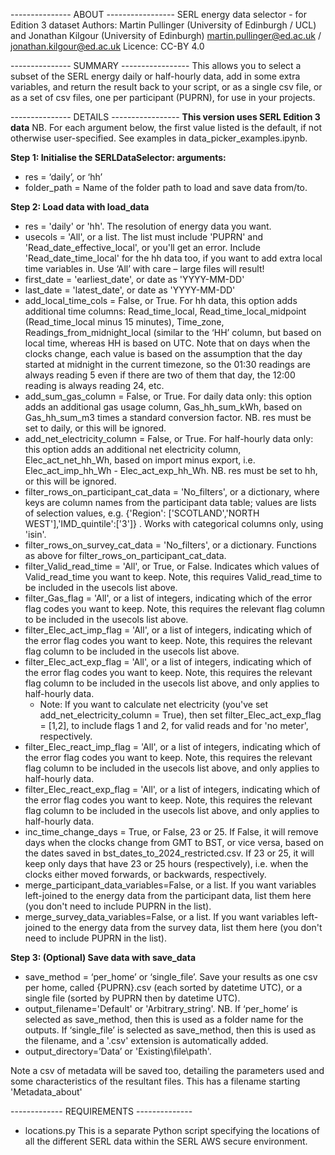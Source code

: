 --------------- ABOUT -----------------
SERL energy data selector - for Edition 3 dataset
Authors: Martin Pullinger (University of Edinburgh / UCL) and Jonathan Kilgour (University of Edinburgh)
martin.pullinger@ed.ac.uk / jonathan.kilgour@ed.ac.uk 
Licence: CC-BY 4.0

--------------- SUMMARY -----------------
This allows you to select a subset of the SERL energy daily or half-hourly data,  add in some extra variables, and return the result back to your script, or as a single csv file, or as a set of csv files, one per participant (PUPRN), for use in your projects.                  

--------------- DETAILS -----------------
**This version uses SERL Edition 3 data**
NB. For each argument below, the first value listed is the default, if not otherwise user-specified.
See examples in data_picker_examples.ipynb.

**Step 1: Initialise the SERLDataSelector: arguments:**
- res = ‘daily’, or ‘hh’
- folder_path = Name of the folder path to load and save data from/to.

**Step 2: Load data with load_data**
- res = 'daily' or 'hh'. The resolution of energy data you want.
- usecols = 'All', or a list. The list must include 'PUPRN' and 'Read_date_effective_local', or you'll get an error. Include 'Read_date_time_local' for the hh data too, if you want to add extra local time variables in. Use ‘All’ with care – large files will result!
- first_date = 'earliest_date', or date as 'YYYY-MM-DD'
- last_date = 'latest_date', or date as 'YYYY-MM-DD'
- add_local_time_cols = False, or True. For hh data, this option adds additional time columns: Read_time_local, Read_time_local_midpoint (Read_time_local minus 15 minutes), Time_zone, Readings_from_midnight_local (similar to the ‘HH’ column, but based on local time, whereas HH is based on UTC. Note that on days when the clocks change, each value is based on the assumption that the day started at midnight in the current timezone, so the 01:30 readings are always reading 5 even if there are two of them that day, the 12:00 reading is always reading 24, etc.
- add_sum_gas_column = False, or True. For daily data only: this option adds an additional gas usage column, Gas_hh_sum_kWh, based on Gas_hh_sum_m3 times a standard conversion factor. NB. res must be set to daily, or this will be ignored.
- add_net_electricity_column = False, or True. For half-hourly data only: this option adds an additional net electricity column, Elec_act_net_hh_Wh, based on import minus export, i.e. Elec_act_imp_hh_Wh - Elec_act_exp_hh_Wh. NB. res must be set to hh, or this will be ignored. 
- filter_rows_on_participant_cat_data = 'No_filters', or a dictionary, where keys are column names from the participant data table; values are lists of selection values, e.g. {'Region': ['SCOTLAND','NORTH WEST'],'IMD_quintile':['3']} . Works with categorical columns only, using 'isin'.
- filter_rows_on_survey_cat_data = 'No_filters', or a dictionary. Functions as above for filter_rows_on_participant_cat_data. 
- filter_Valid_read_time = 'All', or True, or False. Indicates which values of Valid_read_time you want to keep. Note, this requires Valid_read_time to be included in the usecols list above.
- filter_Gas_flag = 'All', or a list of integers, indicating which of the error flag codes you want to keep. Note, this requires the relevant flag column to be included in the usecols list above.
- filter_Elec_act_imp_flag = 'All', or a list of integers, indicating which of the error flag codes you want to keep. Note, this requires the relevant flag column to be included in the usecols list above.
- filter_Elec_act_exp_flag = 'All', or a list of integers, indicating which of the error flag codes you want to keep. Note, this requires the relevant flag column to be included in the usecols list above, and only applies to half-hourly data.
    - Note: If you want to calculate net electricity (you've set add_net_electricity_column = True), then set filter_Elec_act_exp_flag = [1,2], to include flags 1 and 2, for valid reads and for 'no meter', respectively.
- filter_Elec_react_imp_flag = 'All', or a list of integers, indicating which of the error flag codes you want to keep. Note, this requires the relevant flag column to be included in the usecols list above, and only applies to half-hourly data.
- filter_Elec_react_exp_flag = 'All', or a list of integers, indicating which of the error flag codes you want to keep. Note, this requires the relevant flag column to be included in the usecols list above, and only applies to half-hourly data.
- inc_time_change_days = True, or False, 23 or 25. If False, it will remove days when the clocks change from GMT to BST, or vice versa, based on the dates saved in bst_dates_to_2024_restricted.csv. If 23 or 25, it will keep only days that have 23 or 25 hours (respectively), i.e. when the clocks either moved forwards, or backwards, respectively.
- merge_participant_data_variables=False, or a list. If you want variables left-joined to the energy data from the participant data, list them here (you don't need to include PUPRN in the list).
- merge_survey_data_variables=False, or a list. If you want variables left-joined to the energy data from the survey data, list them here (you don't need to include PUPRN in the list).

**Step 3: (Optional) Save data with save_data**
- save_method = ‘per_home’ or ‘single_file’. Save your results as one csv per home, called {PUPRN}.csv (each sorted by datetime UTC), or a single file (sorted by PUPRN then by datetime UTC).
- output_filename='Default' or 'Arbitrary_string'. NB. If ‘per_home’ is selected as save_method, then this is used as a folder name for the outputs. If ‘single_file’ is selected as save_method, then this is used as the filename, and a '.csv' extension is automatically added.
- output_directory=’Data’ or 'Existing\file\path'. 

Note a csv of metadata will be saved too, detailing the parameters used and some characteristics of the resultant files. This has a filename starting 'Metadata_about'

------------- REQUIREMENTS --------------
- locations.py  This is a separate Python script specifying the locations of all the different SERL data within the SERL AWS secure environment.